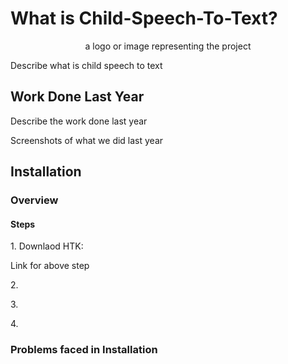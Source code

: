 # What is Child-Speech-To-Text?

<p align="center"><span>a logo or image representing the project</span></p>

<p>Describe what is child speech to text</p>

## Work Done Last Year

<p>Describe the work done last year</p>







<p>Screenshots of what we did last year</p>







## Installation

### Overview 

#### Steps

<p>1. Downlaod HTK:        </p>
<p>Link for above step</p>

<p>2.        </p>
<p>3.        </p>
<p>4.        </p>

### Problems faced in Installation


